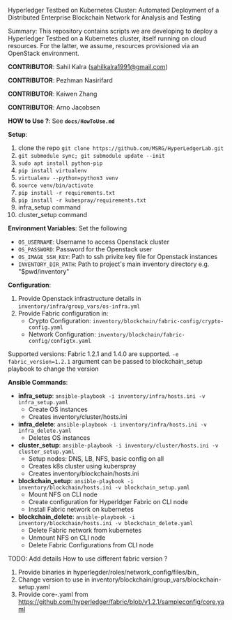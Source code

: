 Hyperledger Testbed on Kubernetes Cluster: Automated Deployment of a Distributed Enterprise Blockchain Network for Analysis and Testing


Summary: This repository contains scripts we are developing to deploy a Hyperledger Testbed on a Kubernetes cluster, itself running on cloud resources. For the latter, we assume, resources provisioned via an OpenStack environment.

**CONTRIBUTOR**: Sahil Kalra (sahilkalra1991@gmail.com)

**CONTRIBUTOR**: Pezhman Nasirifard 

**CONTRIBUTOR**: Kaiwen Zhang 

**CONTRIBUTOR**: Arno Jacobsen


**HOW to Use ?**: See **`docs/HowToUse.md`**


**Setup**:
1. clone the repo `git clone https://github.com/MSRG/HyperLedgerLab.git`
2. `git submodule sync; git submodule update --init`
2. `sudo apt install python-pip`
2. `pip install virtualenv`
2. `virtualenv --python=python3 venv`
3. `source venv/bin/activate`
4. `pip install -r requirements.txt`
5. `pip install -r kubespray/requirements.txt`
6. infra_setup command
7. cluster_setup command


**Environment Variables**: Set the following
* `OS_USERNAME`: Username to access Openstack cluster
* `OS_PASSWORD`: Password for the Openstack user 
* `OS_IMAGE_SSH_KEY`: Path to ssh privite key file for Openstack instances
* `INVENTORY_DIR_PATH`: Path to project's main inventory directory e.g. "$pwd/inventory"


**Configuration**:
1. Provide Openstack infrastructure details in `inventory/infra/group_vars/os-infra.yml`
2. Provide Fabric configuration in:
    * Crypto Configuration: `inventory/blockchain/fabric-config/crypto-config.yaml`
    * Network Configuration: `inventory/blockchain/fabric-config/configtx.yaml`


Supported versions: Fabric 1.2.1 and 1.4.0 are supported. `-e fabric_version=1.2.1` argument can be passed to 
blockchain_setup playbook to change the version


**Ansible Commands**:
  * **infra_setup**: `ansible-playbook -i inventory/infra/hosts.ini -v infra_setup.yaml`
    * Create OS instances
    * Creates inventory/cluster/hosts.ini
  * **infra_delete**: `ansible-playbook -i inventory/infra/hosts.ini -v infra_delete.yaml`
    * Deletes OS instances
  * **cluster_setup**: `ansible-playbook -i inventory/cluster/hosts.ini -v cluster_setup.yaml `
    * Setup nodes: DNS, LB, NFS, basic config on all
    * Creates k8s cluster using kuberspray
    * Creates inventory/blockchain/hosts.ini
  * **blockchain_setup**: `ansible-playbook -i inventory/blockchain/hosts.ini -v blockchain_setup.yaml `
    * Mount NFS on CLI node
    * Create configuration for Hyperldger Fabric on CLI node
    * Install Fabric network on kubernetes
  * **blockchain_delete**: `ansible-playbook -i inventory/blockchain/hosts.ini -v blockchain_delete.yaml `
    * Delete Fabric network from kubernetes
    * Unmount NFS on CLI node
    * Delete Fabric Configurations from CLI node

TODO: Add details How to use different fabric version ?
1. Provide binaries in hyperlegder/roles/network_config/files/bin_<version>
2. Change version to use in inventory/blockchain/group_vars/blockchain-setup.yaml
3. Provide core-<version>.yaml from https://github.com/hyperledger/fabric/blob/v1.2.1/sampleconfig/core.yaml
